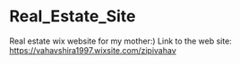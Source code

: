 # Real_Estate_Site
Real estate wix website for my mother:)
Link to the web site: https://vahavshira1997.wixsite.com/zipivahav
